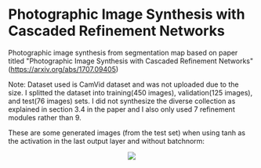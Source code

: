 # Photographic Image Synthesis with Cascaded Refinement Networks
Photographic image synthesis from segmentation map based on paper titled "Photographic Image Synthesis with Cascaded Refinement Networks" (https://arxiv.org/abs/1707.09405)

Note: Dataset used is CamVid dataset and was not uploaded due to the size. I splitted the dataset into training(450 images), validation(125 images), and test(76 images) sets. I  did not synthesize the diverse collection as explained in section 3.4 in the paper and I also only used 7 refinement modules rather than 9.

These are some generated images (from the test set) when using tanh as the activation in the last output layer and without batchnorm:

<p align="center">
  <img src="https://github.com/rrwiyatn/deeplearning-ai/blob/master/photo_image_synthesis_CRN/results/no_batchnorm.png">
</p>

